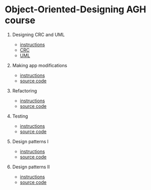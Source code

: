 # Object-Oriented-Designing AGH course

1. Designing CRC and UML 
   - [instructions](https://github.com/maciejmakowski2003/Object-Oriented-Designing/blob/main/lab1/task1.pdf) 
   - [CRC](https://github.com/maciejmakowski2003/Object-Oriented-Designing/blob/main/lab1/lab1_crc.pdf)
   - [UML](https://github.com/maciejmakowski2003/Object-Oriented-Designing/blob/main/lab1/lab1_uml.pdf)

2. Making app modifications
   - [instructions](https://github.com/maciejmakowski2003/Object-Oriented-Designing/blob/main/lab2/task2.pdf)
   - [source code](https://github.com/maciejmakowski2003/Object-Oriented-Designing/tree/main/lab2/src/pl/edu/agh/dronka/shop)

3. Refactoring 
   - [instructions](https://github.com/maciejmakowski2003/Object-Oriented-Designing/blob/main/lab3/task3.pdf)
   - [source code](https://github.com/maciejmakowski2003/Object-Oriented-Designing/tree/main/lab3/src/pl/edu/agh/to/lab4)

4. Testing
   - [instructions](https://github.com/maciejmakowski2003/Object-Oriented-Designing/blob/main/lab4/task4.pdf)
   - [source code](https://github.com/maciejmakowski2003/Object-Oriented-Designing/tree/main/lab4/src)
  
5. Design patterns I
   - [instructions](https://github.com/maciejmakowski2003/Object-Oriented-Designing/blob/main/lab5/task5.pdf)
   - [source code](https://github.com/maciejmakowski2003/Object-Oriented-Designing/tree/main/lab5/src/pl/agh/edu/dp)

6. Design patterns II
   - [instructions](https://github.com/maciejmakowski2003/Object-Oriented-Designing/blob/main/lab6/task6.pdf)
   - [source code](https://github.com/maciejmakowski2003/Object-Oriented-Designing/tree/main/lab6/src)
